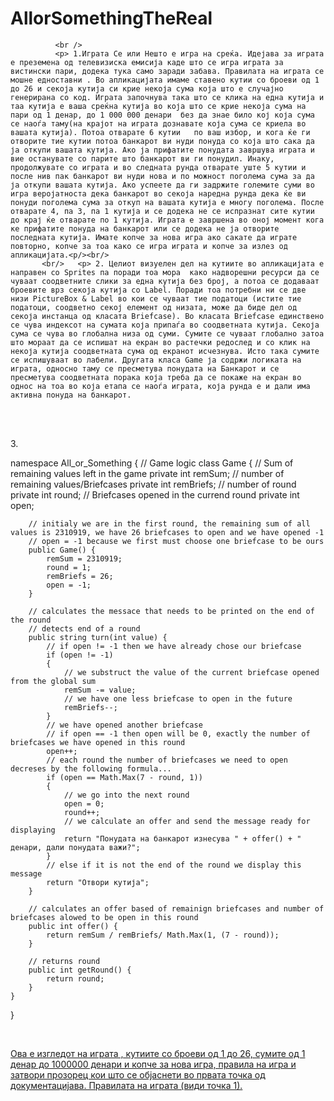 AllorSomethingTheReal
=====================

              <br />
              <p> 1.Играта Се или Нешто е игра на среќа. Идејава за играта е преземена од телевизиска емисија каде што се игра играта за вистински пари, додека тука само заради забава. Правилата на играта се мошне едноставни . Во апликацијата имаме ставено кутии со броеви од 1 до 26 и секоја кутија си крие некоја сума која што е случајно генерирана со код. Играта започнува така што се клика на една кутија и таа кутија е ваша среќна кутија во која што се крие некоја сума на пари од 1 денар, до 1 000 000 денари  без да знае било кој која сума се наоѓа таму(на крајот на играта дознавате која сума се криела во вашата кутија). Потоа отварате 6 кутии   по ваш избор, и кога ќе ги отворите тие кутии потоа банкарот ви нуди понуда со која што сака да ја откупи вашата кутија. Ако ја прифатите понудата завршува играта и вие останувате со парите што банкарот ви ги понудил. Инаку, продолжувате со играта и во следната рунда отварате уште 5 кутии и после нив пак банкарот ви нуди нова и по можност поголема сума за да ја откупи вашата кутија. Ако успеете да ги задржите големите суми во игра веројатноста дека банкарот во секоја наредна рунда дека ќе ви понуди поголема сума за откуп на вашата кутија е многу поголема. После отварате 4, па 3, па 1 кутија и се додека не се испразнат сите кутии до крај ќе отварате по 1 кутија. Играта е завршена во оној момент кога ке прифатите понуда на банкарот или се додека не ја отворите последната кутија. Имате копче за нова игра ако сакате да играте повторно, копче за тоа како се игра играта и копче за излез од апликацијата.<p/><br/>
           <br/>   <p> 2. Целиот визуелен дел на кутиите во апликацијата е направен со Sprites па поради тоа мора  како надворешни ресурси да се чуваат соодветните слики за една кутија без број, а потоа се додаваат броевите врз секоја кутија со Label. Поради тоа потребни ни се две низи PictureBox & Label во кои се чуваат тие податоци (истите тие податоци, соодветно секој елемент од низата, може да биде дел од секоја инстанца од класата Briefcase). Во класата Briefcase единствено се чува индексот на сумата која припаѓа во соодветната кутија. Секоја сума се чува во глобална низа од суми. Сумите се чуваат глобално затоа што мораат да се испишат на екран во растечки редослед и со клик на некоја кутија соодветната сума од екранот исчезнува. Исто така сумите се испишуваат во лабели. Другата класа Game ја содржи логиката на играта, односно таму се пресметува понудата на Банкарот и се пресметува соодветната порака која треба да се покаже на екран во однос на тоа во која етапа се наоѓа играта, која рунда е и дали има активна понуда на банкарот.
<p/><br/>
<br/>
<p>3. 


namespace All_or_Something
{
    // Game logic
    class Game
    {
        // Sum of remaining values left in the game
        private int remSum;
        // number of remaining values/Briefcases
        private int remBriefs;
        // number of round
        private int round;
        // Briefcases opened in the currend round
        private int open;

        // initialy we are in the first round, the remaining sum of all values is 2310919, we have 26 briefcases to open and we have opened -1
        // open = -1 because we first must choose one briefcase to be ours
        public Game() {
            remSum = 2310919;
            round = 1;
            remBriefs = 26;
            open = -1;
        }

        // calculates the messace that needs to be printed on the end of the round
        // detects end of a round
        public string turn(int value) {
            // if open != -1 then we have already chose our briefcase
            if (open != -1)
            {
                // we substruct the value of the current briefcase opened from the global sum
                remSum -= value;
                // we have one less briefcase to open in the future
                remBriefs--;
            }
            // we have opened another briefcase
            // if open == -1 then open will be 0, exactly the number of briefcases we have opened in this round
            open++;
            // each round the number of briefcases we need to open decreses by the following formula...
            if (open == Math.Max(7 - round, 1)) 
            {
                // we go into the next round
                open = 0;
                round++;
                // we calculate an offer and send the message ready for displaying
                return "Понудата на банкарот изнесува " + offer() + " денари, дали понудата важи?";
            }
            // else if it is not the end of the round we display this message
            return "Отвори кутија";
        }

        // calculates an offer based of remainign briefcases and number of briefcases alowed to be open in this round
        public int offer() {
            return remSum / remBriefs/ Math.Max(1, (7 - round));
        }

        // returns round
        public int getRound() {
            return round;
        }
    }
}
<p/><br/>
<p>
<a href="http://i.imgur.com/DkmseIp.png">
Ова е изгледот на играта , кутиите со броеви од 1 до 26, сумите од 1 денар до 1000000 денари и копче за нова игра, правила на игра и затвори прозорец кои што се објаснети во првата точка од документацијава. Правилата на играта (види точка 1).




<p/><br/>
